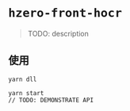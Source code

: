`hzero-front-hocr`
===
> TODO: description
## 使用
```
yarn dll

yarn start
// TODO: DEMONSTRATE API
```
